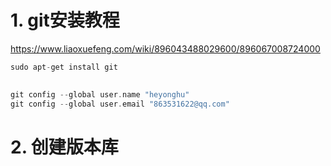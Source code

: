 # 1. git安装教程

https://www.liaoxuefeng.com/wiki/896043488029600/896067008724000

```cpp
sudo apt-get install git
    

git config --global user.name "heyonghu"
git config --global user.email "863531622@qq.com"
```

# 2. 创建版本库

